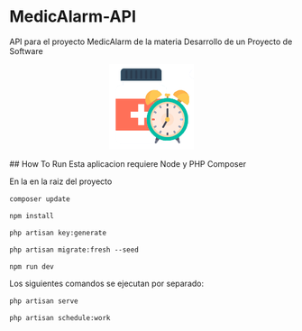 # MedicAlarm-API
API para el proyecto MedicAlarm de la materia Desarrollo de un Proyecto de Software
<p align="center"><img src="https://github.com/ignacioiglesias43/MedicAlarmv2/blob/dev/src/assets/logo.png?raw=true" width="150"></p>
## How To Run
Esta aplicacion requiere Node y PHP Composer

En la en la raiz del proyecto
```
composer update
```
```
npm install
```
```
php artisan key:generate
```
```
php artisan migrate:fresh --seed
```
```
npm run dev
```
Los siguientes comandos se ejecutan por separado:
```
php artisan serve 
```

```
php artisan schedule:work 
```

